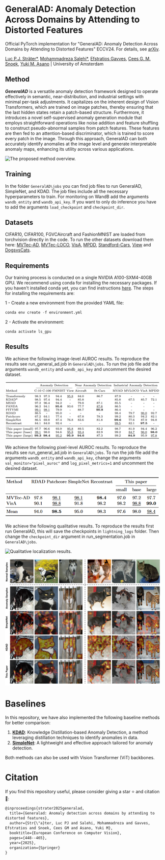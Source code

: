 # GeneralAD: Anomaly Detection Across Domains by Attending to Distorted Features

Official PyTorch implementation for "GeneralAD: Anomaly Detection Across Domains by Attending to Distorted Features" ECCV24. For details, see [arXiv](https://arxiv.org/abs/2407.12427).

[Luc P.J. Sträter*](https://lucstrater.github.io/), [Mohammadreza Salehi*](https://scholar.google.com/citations?user=kpT3gcsAAAAJ&hl=en), [Efstratios Gavves](https://www.egavves.com/), [Cees G. M. Snoek](https://www.ceessnoek.info/), [Yuki M. Asano](https://yukimasano.github.io/)  |   University of Amsterdam


## Method
***GeneralAD*** is a versatile anomaly detection framework designed to operate effectively in semantic, near-distribution, and industrial settings with minimal per-task adjustments. It capitalizes on the inherent design of Vision Transformers, which are trained on image patches, thereby ensuring that the last hidden states retain a patch-based structure. Furthermore, it introduces a novel self-supervised anomaly generation module that employs straightforward operations like noise addition and feature shuffling to construct pseudo-abnormal samples from patch features. These features are then fed to an attention-based discriminator, which is trained to score every patch in the image. Through this approach, GeneralAD can both accurately identify anomalies at the image level and generate interpretable anomaly maps, enhancing its utility across various applications.

![The proposed method overview. ](images/method.png)

## Training
<a name="training"> </a>
In the folder `GeneralAD\jobs` you can find job files to run GeneralAD, SimpleNet, and KDAD. The job files include all the necessary hyperparameters to train. For monitoring on WandB add the arguments `wandb_entity` and `wandb_api_key`. If you want to only do inference you have to add the arguments `load_checkpoint` and `checkpoint_dir`. 


## Datasets
CIFAR10, CIFAR100, FGVCAircraft and FashionMNIST are loaded from torchvision directly in the code. To run the other datasets download them here: [MVTec-AD](https://www.mvtec.com/company/research/datasets/mvtec-ad), [MVTec-LOCO](https://www.mvtec.com/company/research/datasets/mvtec-loco), [VisA](https://amazon-visual-anomaly.s3.us-west-2.amazonaws.com/VisA_20220922.tar), [MPDD](https://vutbr-my.sharepoint.com/:f:/g/personal/xjezek16_vutbr_cz/EhHS_ufVigxDo3MC6Lweau0BVMuoCmhMZj6ddamiQ7-FnA?e=oHKCxI), [Standford-Cars](https://www.kaggle.com/datasets/jessicali9530/stanford-cars-dataset), [View](https://www.kaggle.com/datasets/puneet6060/intel-image-classification) and [DogsvsCats](https://www.kaggle.com/c/dogs-vs-cats). 

## Requirements

<a name="requirements"> </a>

Our training process is conducted on a single NVIDIA A100-SXM4-40GB GPU. We recommend using conda for installing the necessary packages. If you haven't installed conda yet, you can find instructions [here](https://www.anaconda.com/download). The steps for installing the requirements are:

1 - Create a new environment from the provided YAML file:

```python
conda env create -f environment.yml
```

2 - Activate the environment:

```
conda activate ls_gpu
```

## Results

We achieve the following image-level AUROC results. To reproduce the results see run_general_ad.job in `GeneralAD\jobs`. To run the job file add the arguments `wandb_entity` and `wandb_api_key` and uncomment the desired dataset.

![Image-level AUROC results](images/image_results.png)

We achieve the following pixel-level AUROC results. To reproduce the results see run_general_ad.job in `GeneralAD\jobs`. To run the job file add the arguments `wandb_entity` and `wandb_api_key`, change the arguments `val_monitor="pixel_auroc"` and `log_pixel_metrics=1` and uncomment the desired dataset.

![Pixel-level AUROC results](images/pixel_results.png)

We achieve the following qualitative results. To reproduce the results first run GeneralAD, this will save the checkpoints in `lightning_logs` folder. Then change the `checkpoint_dir` argument in run_segmentation.job in `GeneralAD\jobs`.

![Qualitative localization results.](images/localization.png)

![Qualitative localization comparison.](images/comparison.jpg)


# Baselines

In this repository, we have also implemented the following baseline methods for better comparison:

1. **[KDAD](https://github.com/rohban-lab/Knowledge_Distillation_AD)**: Knowledge Distillation-based Anomaly Detection, a method leveraging distillation techniques to identify anomalies in data. 
2. **[SimpleNet](https://github.com/DonaldRR/SimpleNet)**: A lightweight and effective approach tailored for anomaly detection.

Both methods can also be used with Vision Transformer (ViT) backbones.

# Citation

<a name="citation"> </a>

If you find this repository useful, please consider giving a star ⭐ and citation 📣:
``` 
@inproceedings{strater2025generalad,
  title={Generalad: Anomaly detection across domains by attending to distorted features},
  author={Str{\"a}ter, Luc PJ and Salehi, Mohammadreza and Gavves, Efstratios and Snoek, Cees GM and Asano, Yuki M},
  booktitle={European Conference on Computer Vision},
  pages={448--465},
  year={2025},
  organization={Springer}
}
```

